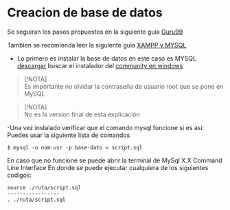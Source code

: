 # Creacion de base de datos

Se seguiran los pasos propuestos en la siguiente guia  [Guru99](https://www.guru99.com/es/how-to-create-a-database.html)

Tambien se recomienda leer la siguiente guia [XAMPP y MYSQL](https://jhonmosquera.com/bases-de-datos-xampp/)

- Lo primero es instalar la base de datos en este caso es MYSQL [descargar](https://www.mysql.com/downloads/) buscar el instalador del [community en windows](https://dev.mysql.com/downloads/installer/) 
> [!NOTA]  
> Es importante no olvidar la contraseña de usuario root que se pone en MySQL

> [!NOTA]  
No es la version final de esta explicación

-Una vez instalado verificar que el comando mysql funcione si es asi:
Puedes usar la siguiente lista de comandos
```
$ mysql -u nom-usr -p base-dato < script.sql
```

En caso que no funcione se puede abrir la terminal de MySql X.X Command Line Interface
En donde se puede ejecutar cualquiera de los siguientes codigos:
```
source ./ruta/script.sql
-----------------
. ./ruta/script.sql
```